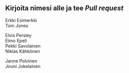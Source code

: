 ## Kirjoita nimesi alle ja tee *Pull request*
Erkki Esimerkki  
Tom Jones  

Elvis Persley  
Eimo Epeli  
Pekki Savolainen  
Niklas Kähkönen  

Janne Polvinen  
Jouni Jokelainen  


